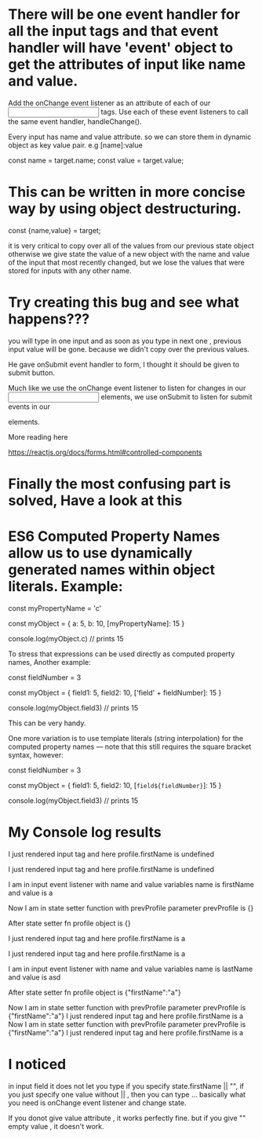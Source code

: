 # There will be one event handler for all the input tags and that event handler will have 'event' object to get the attributes of input like name and value. 

Add the onChange event listener as an attribute of each of our <input> tags. Use each of these event listeners to call the same event handler, handleChange().


Every input has name and value attribute. so we can store them in dynamic object as key value pair. e.g
[name]:value


const name = target.name;
const value = target.value;

# This can be written in more concise way by using object destructuring.

const {name,value} = target;


it is very critical to copy over all of the values from our previous state object otherwise we give state the value of a new object with the name and value of the input that most recently changed, but we lose the values that were stored for inputs with any other name.

# Try creating this bug and see what happens??? 

you will type in one input and as soon as you type in next one , previous input value will be gone. because we didn't copy over the previous values.


He gave onSubmit event handler to form, I thought it should be given to submit button.


Much like we use the onChange event listener to listen for changes in our <input> elements, we use onSubmit to listen for submit events in our <form> elements.

More reading here 

https://reactjs.org/docs/forms.html#controlled-components

# Finally the most confusing part is solved, Have a look at this 

# ES6 Computed Property Names allow us to use dynamically generated names within object literals. Example:

const myPropertyName = 'c'

const myObject = {
  a: 5,
  b: 10,
  [myPropertyName]: 15
} 

console.log(myObject.c) // prints 15


To stress that expressions can be used directly as computed property names, Another example:

const fieldNumber = 3

const myObject = {
  field1: 5,
  field2: 10,
  ['field' + fieldNumber]: 15
}

console.log(myObject.field3) // prints 15

This can be very handy.

One more variation is to use template literals (string interpolation) for the computed property names — note that this still requires the square bracket syntax, however:

const fieldNumber = 3

const myObject = {
  field1: 5,
  field2: 10,
  [`field${fieldNumber}`]: 15
}

console.log(myObject.field3) // prints 15



# My Console log results


I just rendered input tag and here 
profile.firstName is undefined 

I just rendered input tag and here profile.firstName is undefined 

I am in input event listener with name and value variables 
name is firstName 
and value is a 

Now I am in state setter function with prevProfile parameter 
prevProfile is {} 

After state setter fn profile object is {} 

I just rendered input tag and here profile.firstName is a 

I just rendered input tag and here 
profile.firstName is a 

I am in input event listener with name and value variables 
name is lastName 
and value is asd 

After state setter fn profile object is {"firstName":"a"} 

Now I am in state setter function with prevProfile parameter 
prevProfile is {"firstName":"a"} 
I just rendered input tag and here profile.firstName is a 
Now I am in state setter function with prevProfile parameter 
prevProfile is {"firstName":"a"} 
I just rendered input tag and here profile.firstName is a 


# I noticed

in input field it does not let you type if you specify state.firstName || "", if you just specify one value without || , then you can type ... basically what you need is onChange event listener and change state. 

If you donot give value attribute , it works perfectly fine. but if you give "" empty value , it doesn't work.

